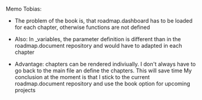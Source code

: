 Memo Tobias:

-   The problem of the book is, that roadmap.dashboard has to be loaded for each chapter, otherwise functions are not defined

-   Also: In \_variables, the parameter definition is different than in the roadmap.document repository and would have to adapted in each chapter

-    Advantage: chapters can be rendered indiviually. I don't always have to go back to the main file an define the chapters. This will save time My conclusion at the moment is that I stick to the current roadmap.document repository and use the book option for upcoming projects
